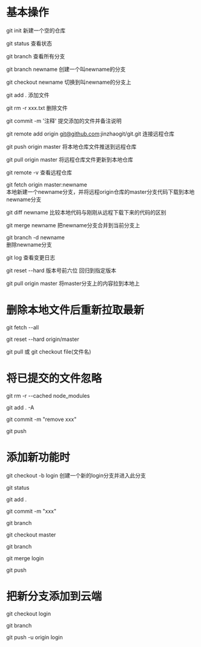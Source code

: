 # 基本操作

git init 新建一个空的仓库

git status 查看状态

git branch 查看所有分支

git branch newname 创建一个叫newname的分支

git checkout newname 切换到叫newname的分支上

git add . 添加文件

git rm -r xxx.txt  删除文件

git commit -m '注释' 提交添加的文件并备注说明

git remote add origin git@github.com:jinzhaogit/git.git 连接远程仓库

git push origin master 将本地仓库文件推送到远程仓库

git pull origin master 将远程仓库文件更新到本地仓库

git remote -v  查看远程仓库

git fetch origin master:newname  
本地新建一个newname分支，并将远程origin仓库的master分支代码下载到本地newname分支

git diff newname 
比较本地代码与刚刚从远程下载下来的代码的区别

git merge newname 
把newname分支合并到当前分支上

git branch -d newname  
删除newname分支

git log 查看变更日志

git reset --hard 版本号前六位 回归到指定版本

git pull origin master 
将master分支上的内容拉到本地上

# 删除本地文件后重新拉取最新
git fetch --all   

git reset --hard origin/master 

git pull
或
git checkout file(文件名)
# 将已提交的文件忽略
git rm -r --cached node_modules

git add . -A

git commit -m "remove xxx"

git push

# 添加新功能时
git checkout -b login 创建一个新的login分支并进入此分支

git status

git add .

git commit -m "xxx"

git branch

git checkout master

git branch

git merge login

git push

# 把新分支添加到云端
git checkout login

git branch

git push -u origin login
